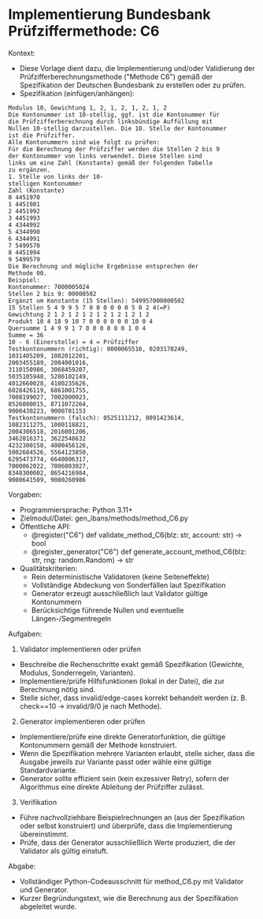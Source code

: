 # Implementierung Bundesbank Prüfziffermethode: C6

Kontext:
- Diese Vorlage dient dazu, die Implementierung und/oder Validierung der Prüfzifferberechnungsmethode ("Methode C6") gemäß der Spezifikation der Deutschen Bundesbank zu erstellen oder zu prüfen.
- Spezifikation (einfügen/anhängen):

```Text
Modulus 10, Gewichtung 1, 2, 1, 2, 1, 2, 1, 2
Die Kontonummer ist 10-stellig, ggf. ist die Kontonummer für
die Prüfzifferberechnung durch linksbündige Auffüllung mit
Nullen 10-stellig darzustellen. Die 10. Stelle der Kontonummer
ist die Prüfziffer.
Alle Kontonummern sind wie folgt zu prüfen:
Für die Berechnung der Prüfziffer werden die Stellen 2 bis 9
der Kontonummer von links verwendet. Diese Stellen sind
links um eine Zahl (Konstante) gemäß der folgenden Tabelle
zu ergänzen.
1. Stelle von links der 10-
stelligen Kontonummer
Zahl (Konstante)
0 4451970
1 4451981
2 4451992
3 4451993
4 4344992
5 4344990
6 4344991
7 5499570
8 4451994
9 5499579
Die Berechnung und mögliche Ergebnisse entsprechen der
Methode 00.
Beispiel:
Kontonummer: 7000005024
Stellen 2 bis 9: 00000502
Ergänzt um Konstante (15 Stellen): 549957000000502
15 Stellen 5 4 9 9 5 7 0 0 0 0 0 0 5 0 2 4(=P)
Gewichtung 2 1 2 1 2 1 2 1 2 1 2 1 2 1 2
Produkt 10 4 18 9 10 7 0 0 0 0 0 0 10 0 4
Quersumme 1 4 9 9 1 7 0 0 0 0 0 0 1 0 4
Summe = 36
10 - 6 (Einerstelle) = 4 = Prüfziffer
Testkontonummern (richtig): 0000065516, 0203178249,
1031405209, 1082012201,
2003455189, 2004001016,
3110150986, 3068459207,
5035105948, 5286102149,
4012660028, 4100235626,
6028426119, 6861001755,
7008199027, 7002000023,
8526080015, 8711072264,
9000430223, 9000781153
Testkontonummern (falsch): 0525111212, 0091423614,
1082311275, 1000118821,
2004306518, 2016001206,
3462816371, 3622548632
4232300158, 4000456126,
5002684526, 5564123850,
6295473774, 6640806317,
7000062022, 7006003027,
8348300002, 8654216984,
9000641509, 9000260986
```

Vorgaben:
- Programmiersprache: Python 3.11+
- Zielmodul/Datei: gen_ibans/methods/method_C6.py
- Öffentliche API:
  - @register("C6") def validate_method_C6(blz: str, account: str) -> bool
  - @register_generator("C6") def generate_account_method_C6(blz: str, rng: random.Random) -> str
- Qualitätskriterien:
  - Rein deterministische Validatoren (keine Seiteneffekte)
  - Vollständige Abdeckung von Sonderfällen laut Spezifikation
  - Generator erzeugt ausschließlich laut Validator gültige Kontonummern
  - Berücksichtige führende Nullen und eventuelle Längen-/Segmentregeln

Aufgaben:
1) Validator implementieren oder prüfen
- Beschreibe die Rechenschritte exakt gemäß Spezifikation (Gewichte, Modulus, Sonderregeln, Varianten).
- Implementiere/prüfe Hilfsfunktionen (lokal in der Datei), die zur Berechnung nötig sind.
- Stelle sicher, dass invalid/edge-cases korrekt behandelt werden (z. B. check==10 -> invalid/9/0 je nach Methode).

2) Generator implementieren oder prüfen
- Implementiere/prüfe eine direkte Generatorfunktion, die gültige Kontonummern gemäß der Methode konstruiert.
- Wenn die Spezifikation mehrere Varianten erlaubt, stelle sicher, dass die Ausgabe jeweils zur Variante passt oder wähle eine gültige Standardvariante.
- Generator sollte effizient sein (kein exzessiver Retry), sofern der Algorithmus eine direkte Ableitung der Prüfziffer zulässt.

3) Verifikation
- Führe nachvollziehbare Beispielrechnungen an (aus der Spezifikation oder selbst konstruiert) und überprüfe, dass die Implementierung übereinstimmt.
- Prüfe, dass der Generator ausschließlich Werte produziert, die der Validator als gültig einstuft.

Abgabe:
- Vollständiger Python-Codeausschnitt für method_C6.py mit Validator und Generator.
- Kurzer Begründungstext, wie die Berechnung aus der Spezifikation abgeleitet wurde.